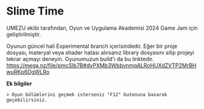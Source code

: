 # Slime Time

UMEZU ekibi tarafından, Oyun ve Uygulama Akademisi 2024 Game Jam için geliştirilmiştir.

Oyunun güncel hali Experimental branch içerisindedir. Eğer bir proje dosyası, materyal veya shader hatası alırsanız library dosyasını silip projeyi tekrar açmayı deneyin. Oyunumuzun build'i da bu linktedir. 
https://mega.nz/file/pmcSlb7B#dvPXMb3WbbvnmqALRoHUXdZVTP2MrBHwuRKp6DgWLRo

**Ek bilgiler**

	> Oyun bölümlerini geçmek isterseniz "F12" butonuna basarak geçebilirsiniz.
